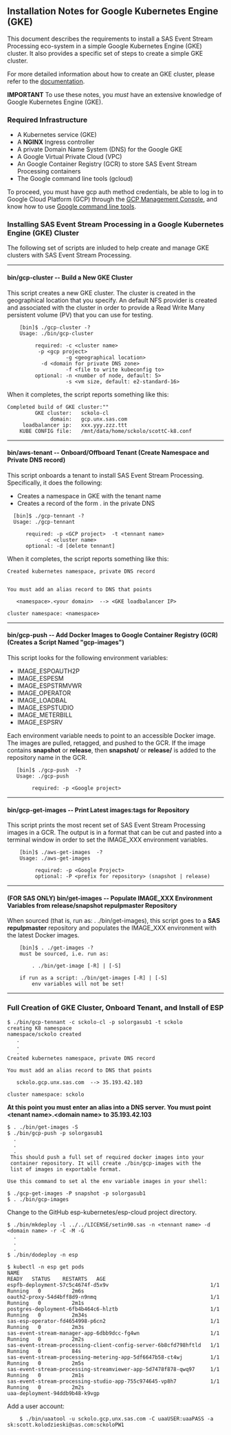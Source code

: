 ## Installation Notes for Google Kubernetes Engine (GKE)
This document describes the requirements to
install a SAS Event Stream Processing eco-system in a simple Google Kubernetes Engine (GKE) cluster.  It also provides a specific set of steps to create
a simple GKE cluster.

For more detailed information about how to create an GKE cluster, please refer to the [documentation](https://cloud.google.com/kubernetes-engine/docs).

**IMPORTANT** To use these notes, you _must_ have an extensive knowledge of Google Kubernetes Engine (GKE).

### Required Infrastructure
* A Kubernetes service (GKE) 
* A **NGINX** Ingress controller
* A private Domain Name System (DNS) for the Google GKE
* A Google Virtual Private Cloud (VPC)
* An Google Container Registry (GCR) to store SAS Event Stream Processing containers
* The Google command line tools (gcloud)

To proceed, you must have gcp auth method credentials, be able to
log in to Google Cloud Platform (GCP) through the [GCP Management Console](https://cloud.google.com/docs/?hl=en_US), and know
how to use [Google command line tools](https://cloud.google.com/sdk#section-3). 

### Installing SAS Event Stream Processing in a Google Kubernetes Engine (GKE) Cluster
The following set of scripts are inluded to help create and
manage GKE clusters with SAS Event Stream Processing.

---
#### bin/gcp-cluster -- Build a New GKE Cluster

This script creates a new GKE cluster. The cluster is created in
the geographical location that you specify. An default NFS provider 
is created and associated with the cluster in order to provide a Read Write Many
persistent volume (PV) that you can use for testing.

```
    [bin]$ ./gcp-cluster -?
    Usage: ./bin/gcp-cluster

         required: -c <cluster name>
	 	  -p <gcp project>
                   -g <geographical location>
		   -d <domain for private DNS zone>
                   -f <file to write kubeconfig to>
         optional: -n <number of node, default: 5>
                   -s <vm size, default: e2-standard-16>
```
When it completes, the script reports something like this:
```
Completed build of GKE cluster:""
         GKE cluster:   sckolo-cl
              domain:   gcp.unx.sas.com
     loadbalancer ip:   xxx.yyy.zzz.ttt
    KUBE CONFIG file:   /mnt/data/home/sckolo/scottC-k8.conf
```

---
#### bin/aws-tenant  -- Onboard/Offboard Tenant (Create Namespace and Private DNS record)

This script onboards a tenant to install SAS Event Stream Processing. Specifically, it does the following:

- Creates a namespace in GKE with the tenant name
- Creates a record of the form <namespace>.<domain> in the private DNS

```
  [bin]$ ./gcp-tennant -?
  Usage: ./gcp-tennant

      required: -p <GCP project>  -t <tennant name>
      		-c <cluster name>
      optional: -d [delete tennant]
```
When it completes, the script reports something like this:
```
Created kubernetes namespace, private DNS record


You must add an alias record to DNS that points

   <namespace>.<your domain>  --> <GKE loadbalancer IP>

cluster namespace: <namespace>
```

---
#### bin/gcp-push -- Add Docker Images to Google Container Registry (GCR) (Creates a Script Named "gcp-images")

This script looks for the following environment variables:
- IMAGE_ESPOAUTH2P
- IMAGE_ESPESM
- IMAGE_ESPSTRMVWR
- IMAGE_OPERATOR
- IMAGE_LOADBAL
- IMAGE_ESPSTUDIO
- IMAGE_METERBILL
- IMAGE_ESPSRV

Each environment variable needs to point to an accessible Docker image. The images are pulled, retagged, and pushed to the GCR. If the image contains **snapshot** or **release**, then **snapshot/** or **release/** is added to the repository name in the GCR.

```
   [bin]$ ./gcp-push  -?
   Usage: ./gcp-push

        required: -p <Google project>

```

---
#### bin/gcp-get-images -- Print Latest images:tags for Repository

This script prints the most recent set of SAS Event Stream Processing images in a GCR. The output is in a format that can be cut and pasted into a terminal window in order to set the IMAGE_XXX environment variables. 

```
    [bin]$ ./aws-get-images  -?
    Usage: ./aws-get-images

         required: -p <Google Project>
         optional: -P <prefix for repository> (snapshot | release)
```

---
#### (FOR SAS ONLY) bin/get-images -- Populate IMAGE_XXX Environment Variables from release/snapshot repulpmaster Repository

When sourced (that is, run as: . ./bin/get-images), this script goes to a **SAS repulpmaster** repository and populates the IMAGE_XXX environment with the latest Docker images. 
 
```
    [bin]$ . ./get-images -?
    must be sourced, i.e. run as:

        . ./bin/get-image [-R] | [-S]

    if run as a script: ./bin/get-images [-R] | [-S]
        env variables will not be set!
```

---
### Full Creation of GKE Cluster, Onboard Tenant, and Install of ESP

```
$ ./bin/gcp-tennant -c sckolo-cl -p solorgasub1 -t sckolo
creating K8 namespace
namespace/sckolo created
   .
   .
   .
Created kubernetes namespace, private DNS record

You must add an alias record to DNS that points

   sckolo.gcp.unx.sas.com  --> 35.193.42.103

cluster namespace: sckolo
```
**At this point you must enter an alias into a DNS server. You must point \<tenant name\>.\<domain name\> to 35.193.42.103**
```
$ . ./bin/get-images -S
$ ./bin/gcp-push -p solorgasub1
  .
  .
  .
 This should push a full set of required docker images into your
 container repository. It will create ./bin/gcp-images with the
 list of images in exportable format.

Use this command to set al the env variable images in your shell:

$ ./gcp-get-images -P snapshot -p solorgasub1
$ . ./bin/gcp-images
```

Change to the GitHub esp-kubernetes/esp-cloud project directory.

```
$ ./bin/mkdeploy -l ../../LICENSE/setin90.sas -n <tennant name> -d <domain name> -r -C -M -G
  .
  .
  .
$ ./bin/dodeploy -n esp

$ kubectl -n esp get pods
NAME                                                              READY   STATUS    RESTARTS   AGE
espfb-deployment-57c5c4674f-d5x9v                                 1/1     Running   0          2m6s
oauth2-proxy-54d4bff8d9-n9nmq                                     1/1     Running   0          2m1s
postgres-deployment-6fb4b464c6-hlztb                              1/1     Running   0          2m34s
sas-esp-operator-fd4654998-p6cn2                                  1/1     Running   0          2m3s
sas-event-stream-manager-app-6dbb9dcc-fg4wn                       1/1     Running   0          2m2s
sas-event-stream-processing-client-config-server-6b8cfd798hftld   1/1     Running   0          84s
sas-event-stream-processing-metering-app-5df6647b58-ct4wj         1/1     Running   0          2m5s
sas-event-stream-processing-streamviewer-app-5d7478f878-qwq97     1/1     Running   0          2m1s
sas-event-stream-processing-studio-app-755c974645-vp8h7           1/1     Running   0          2m2s
uaa-deployment-94ddb9b48-k9vgp
```

Add a user account:
```
    $ ./bin/uaatool -u sckolo.gcp.unx.sas.com -C uaaUSER:uaaPASS -a sk:scott.kolodzieski@sas.com:sckoloPW1
```
